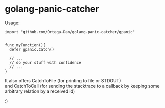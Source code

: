 # golang-panic-catcher

Usage:

```golang
import "github.com/Ortega-Dan/golang-panic-catcher/gpanic"


func myFunction(){
  defer gpanic.Catch()
  
  // ...
  // do your stuff with confidence
  // ...
}
```

It also offers CatchToFile (for printing to file or STDOUT)\
and CatchToCall (for sending the stacktrace to a callback by keeping some arbitrary relation by a received id)



:)
